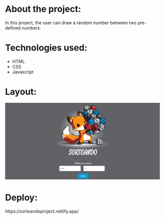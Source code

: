 <h1>About the project:</h1>
In this project, the user can draw a random number between two pre-defined numbers.

<h1>Technologies used:</h1>
<ul>
  <li>HTML</li>
  <li>CSS</li>
  <li>Javascript</li>
</ul>

<h1>Layout:</h1>
<img src="https://raw.githubusercontent.com/ivyarnoldlazzari/sorteador/master/assets/page.png"> 

<h1>Deploy:</h1>
https://sorteandoproject.netlify.app/
